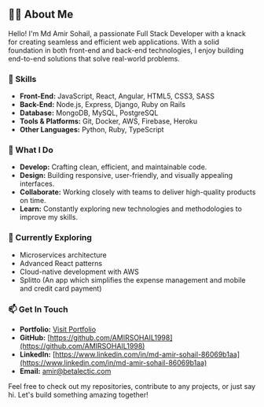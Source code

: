 ## 👨‍💻 About Me

Hello! I'm Md Amir Sohail, a passionate Full Stack Developer with a knack for creating seamless and efficient web applications. With a solid foundation in both front-end and back-end technologies, I enjoy building end-to-end solutions that solve real-world problems.

### 🌟 Skills

- **Front-End:** JavaScript, React, Angular, HTML5, CSS3, SASS
- **Back-End:** Node.js, Express, Django, Ruby on Rails
- **Database:** MongoDB, MySQL, PostgreSQL
- **Tools & Platforms:** Git, Docker, AWS, Firebase, Heroku
- **Other Languages:** Python, Ruby, TypeScript

### 🚀 What I Do

- **Develop:** Crafting clean, efficient, and maintainable code.
- **Design:** Building responsive, user-friendly, and visually appealing interfaces.
- **Collaborate:** Working closely with teams to deliver high-quality products on time.
- **Learn:** Constantly exploring new technologies and methodologies to improve my skills.

### 🌱 Currently Exploring

- Microservices architecture
- Advanced React patterns
- Cloud-native development with AWS
- Splitto (An app which simplifies the expense management and mobile and credit card payment)

### 📫 Get In Touch

- **Portfolio:** [Visit Portfolio](https://amirsohail1998.github.io/portfolio/)
- **GitHub:** [https://github.com/AMIRSOHAIL1998](https://github.com/AMIRSOHAIL1998)
- **LinkedIn:** [https://www.linkedin.com/in/md-amir-sohail-86069b1aa](https://www.linkedin.com/in/md-amir-sohail-86069b1aa)
- **Email:** [amir@betalectic.com](amir@betalectic.com)

Feel free to check out my repositories, contribute to any projects, or just say hi. Let's build something amazing together!
